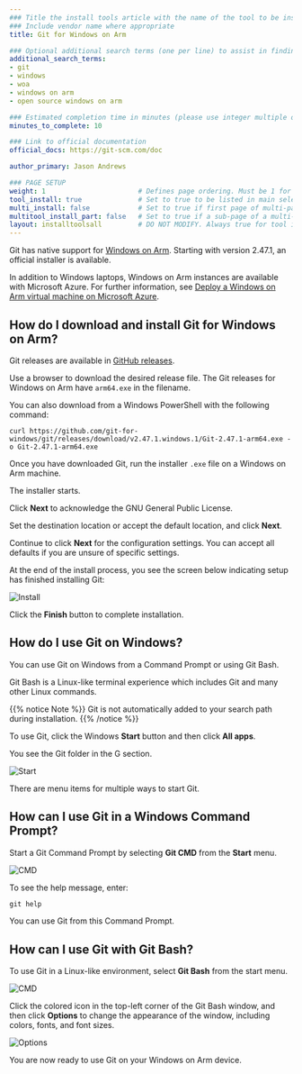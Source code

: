 ```yaml
---
### Title the install tools article with the name of the tool to be installed
### Include vendor name where appropriate
title: Git for Windows on Arm

### Optional additional search terms (one per line) to assist in finding the article
additional_search_terms:
- git
- windows
- woa
- windows on arm
- open source windows on arm

### Estimated completion time in minutes (please use integer multiple of 5)
minutes_to_complete: 10

### Link to official documentation
official_docs: https://git-scm.com/doc

author_primary: Jason Andrews

### PAGE SETUP
weight: 1                       # Defines page ordering. Must be 1 for first (or only) page.
tool_install: true              # Set to true to be listed in main selection page, else false
multi_install: false            # Set to true if first page of multi-page article, else false
multitool_install_part: false   # Set to true if a sub-page of a multi-page article, else false
layout: installtoolsall         # DO NOT MODIFY. Always true for tool install articles
---
```


Git has native support for [Windows on Arm](https://learn.microsoft.com/en-us/windows/arm/overview). Starting with version 2.47.1, an official installer is available. 

In addition to Windows laptops, Windows on Arm instances are available with Microsoft Azure. For further information, see [Deploy a Windows on Arm virtual machine on Microsoft Azure](/learning-paths/cross-platform/woa_azure/).

## How do I download and install Git for Windows on Arm?

Git releases are available in [GitHub releases](https://github.com/git-for-windows/git/releases/).

Use a browser to download the desired release file. The Git releases for Windows on Arm have `arm64.exe` in the filename.

You can also download from a Windows PowerShell with the following command:

```command
curl https://github.com/git-for-windows/git/releases/download/v2.47.1.windows.1/Git-2.47.1-arm64.exe -o Git-2.47.1-arm64.exe
```

Once you have downloaded Git, run the installer `.exe` file on a Windows on Arm machine. 

The installer starts. 

Click **Next** to acknowledge the GNU General Public License.

Set the destination location or accept the default location, and click **Next**.

Continue to click **Next** for the configuration settings. You can accept all defaults if you are unsure of specific settings.

At the end of the install process, you see the screen below indicating setup has finished installing Git:

![Install](/install-guides/_images/git-woa.png)

Click the **Finish** button to complete installation. 

## How do I use Git on Windows? 

You can use Git on Windows from a Command Prompt or using Git Bash. 

Git Bash is a Linux-like terminal experience which includes Git and many other Linux commands. 

{{% notice Note %}}
Git is not automatically added to your search path during installation. 
{{% /notice %}}

To use Git, click the Windows **Start** button and then click **All apps**.

You see the Git folder in the G section.

![Start](/install-guides/_images/git2-woa.png)

There are menu items for multiple ways to start Git. 

## How can I use Git in a Windows Command Prompt?

Start a Git Command Prompt by selecting **Git CMD** from the **Start** menu.

![CMD](/install-guides/_images/git3-woa.png)


To see the help message, enter:

```cmd
git help
```

You can use Git from this Command Prompt. 

## How can I use Git with Git Bash?

To use Git in a Linux-like environment, select **Git Bash** from the start menu.

![CMD](/install-guides/_images/git4-woa.png)

Click the colored icon in the top-left corner of the Git Bash window, and then click **Options** to change the appearance of the window, including colors, fonts, and font sizes. 

![Options](/install-guides/_images/git5-woa.png)

You are now ready to use Git on your Windows on Arm device. 
